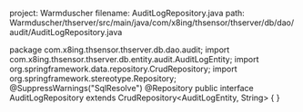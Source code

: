 project: Warmduscher
filename: AuditLogRepository.java
path: Warmduscher/thserver/src/main/java/com/x8ing/thsensor/thserver/db/dao/audit/AuditLogRepository.java

package com.x8ing.thsensor.thserver.db.dao.audit;
import com.x8ing.thsensor.thserver.db.entity.audit.AuditLogEntity;
import org.springframework.data.repository.CrudRepository;
import org.springframework.stereotype.Repository;
@SuppressWarnings("SqlResolve")
@Repository
public interface AuditLogRepository extends CrudRepository<AuditLogEntity, String> {
}